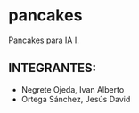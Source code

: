 # pancakes

Pancakes para IA I.

## INTEGRANTES:
- Negrete Ojeda, Ivan Alberto
- Ortega Sánchez, Jesús David
